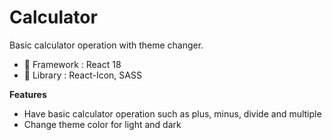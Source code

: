 # Calculator

Basic calculator operation with theme changer. 

- 🍞 Framework : React 18
- 🥪 Library : React-Icon, SASS

**Features**
- Have basic calculator operation such as plus, minus, divide and multiple
- Change theme color for light and dark



